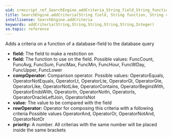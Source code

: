 ```yaml
---
uid: crmscript_ref_SearchEngine_addCriteria_String_field_String_function_String_compOperator_String_value_String_rowOperator_Integer_priority
title: SearchEngine.addCriteria(String field, String function, String compOperator, String value, String rowOperator, Integer priority)
intellisense: SearchEngine.addCriteria
keywords: addCriteria(String,String,String,String,String,Integer)
so.topic: reference
---
```



Adds a criteria on a function of a database-field to the database query




* **field:** The field to make a restiction on
* **field:** The function to use on the field. Possible values:
    FuncCount, FuncAvg, FuncSum, FuncMax, FuncMin, FuncHour,
    FuncWDay, FuncUpper, FuncLower
* **compOperator:**  Comparison operator. Possible values:
  OperatorEquals, OperatorNotEquals, OperatorLt, OperatorLte, OperatorGt,
  OperatorGte, OperatorLike, OperatorNotLike, OperatorContains,
  OperatorBeginsWith,  OperatorEndsWith,  OperatorIn, OperatorNotIn,
  OperatorIs,  OperatorOracleLeftJoin, OperatorIsNot
* **value:** The value to be compared with the field
* **rowOperator:** Operator for composing this criteria with a following criteria
  Possible values
  OperatorAnd, OperatorOr, OperatorNotAnd, OperatorNotOr
* **priority:** A number. All criterias with the same number will be placed inside
   the same brackets



